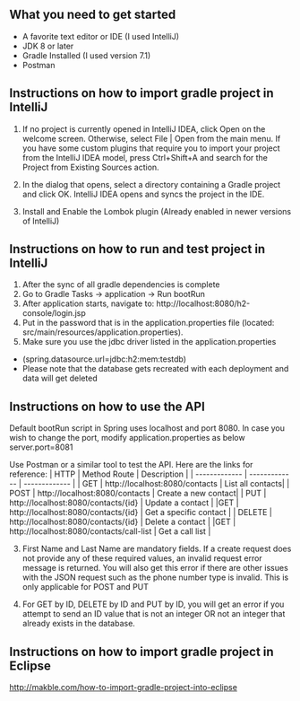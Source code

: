 
## What you need to get started
- A favorite text editor or IDE (I used IntelliJ)
- JDK 8 or later
- Gradle Installed (I used version 7.1)
- Postman

## Instructions on how to import gradle project in IntelliJ
1. If no project is currently opened in IntelliJ IDEA, click Open on the welcome screen. Otherwise, select File | Open from the main menu.
If you have some custom plugins that require you to import your project from the IntelliJ IDEA model, press Ctrl+Shift+A and search for the Project from Existing Sources action.

2. In the dialog that opens, select a directory containing a Gradle project and click OK.
IntelliJ IDEA opens and syncs the project in the IDE.

3. Install and Enable the Lombok plugin (Already enabled in newer versions of IntelliJ)

## Instructions on how to run and test project in IntelliJ
1. After the sync of all gradle dependencies is complete
2. Go to Gradle Tasks -> application -> Run  bootRun
3. After application starts, navigate to: http://localhost:8080/h2-console/login.jsp
4. Put in the password that is in the application.properties file (located: src/main/resources/application.properties). 
5. Make sure you use the jdbc driver listed in the application.properties 
- (spring.datasource.url=jdbc:h2:mem:testdb)
- Please note that the database gets recreated with each deployment and data will get deleted

## Instructions on how to use the API

Default bootRun script in Spring uses localhost and port 8080. In case you wish to change the port, modify application.properties as below
server.port=8081

Use Postman or a similar tool to test the API. Here are the links for reference:
| HTTP   |  Method Route | Description | 
| ------------- | ------------- | ------------- |
| GET | http://localhost:8080/contacts |  List all contacts|
| POST | http://localhost:8080/contacts | Create a new contact|
| PUT | http://localhost:8080/contacts/{id} | Update a contact |
|GET  | http://localhost:8080/contacts/{id} | Get a specific contact |
| DELETE | http://localhost:8080/contacts/{id} | Delete a contact |
|GET  | http://localhost:8080/contacts/call-list | Get a call list |


3. First Name and Last Name are mandatory fields. If a create request does not provide any of these required values, an invalid request error message is returned. You will also get this error if there are other issues with the JSON request such as the phone number type is invalid. This is only applicable for POST and PUT
 
4. For GET by ID, DELETE by ID and PUT by ID, you will get an error if you attempt to send an ID value that is not an integer OR not an integer that already exists in the database.


## Instructions on how to import gradle project in Eclipse
http://makble.com/how-to-import-gradle-project-into-eclipse



